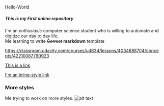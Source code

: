 Hello-World
##### This is my First online repository  
I'm an _enthusiasic_ computer science student who is willing to automate and digitize our day to day life.  
  Me learning to write ~~Correct~~ **markdown** template  
  
  https://classroom.udacity.com/courses/ud834/lessons/4034888704/concepts/42210087760923
    
  [This is a link](https://classroom.udacity.com/courses/ud834/lessons/4034888704/concepts/42210087760923)  
  
  [I'm an inline-style link](https://www.google.com)  
    
  
  
  ### More styles
  Me trying to work on more styles.
  ![alt text](https://github.com/memo2036/Hello-World/blob/master/hello-world.webp "An image for hello world")  
  
